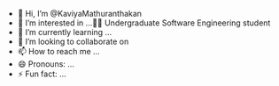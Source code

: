 - 👋 Hi, I’m @KaviyaMathuranthakan
- 👀 I’m interested in ...👩‍💻 Undergraduate Software Engineering student
- 🌱 I’m currently learning ...
- 💞️ I’m looking to collaborate on 
- 📫 How to reach me ...
- 😄 Pronouns: ...
- ⚡ Fun fact: ...

<!---
KaviyaMathuranthakan/KaviyaMathuranthakan is a ✨ special ✨ repository because its `README.md` (this file) appears on your GitHub profile.
You can click the Preview link to take a look at your changes.
--->
